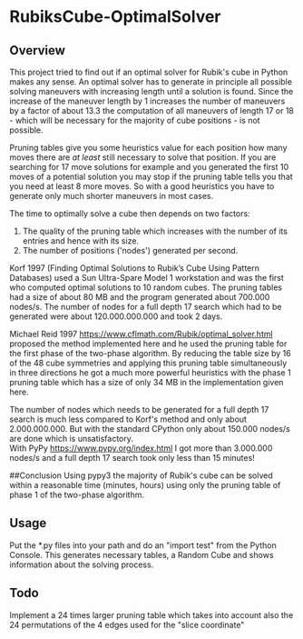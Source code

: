 # RubiksCube-OptimalSolver
## Overview 
This project tried to find out if an optimal solver for Rubik's cube in Python makes any sense. An optimal solver has to generate
in principle all possible solving maneuvers with increasing length until a solution is found. Since the increase of the
maneuver length by 1 increases the number of maneuvers by a factor of about 13.3 the computation of all maneuvers of
length 17 or 18 - which will be necessary for the majority of cube positions - is not possible.  

Pruning tables give you some heuristics value for each position how many moves there are *at least*
still necessary to solve that position. If you are searching for 17 move solutions for example and you generated the
first 10 moves of a potential solution you may stop if the pruning table tells you that you need at least 8 more moves.
So with a good heuristics you have to generate only much shorter maneuvers in most cases.  

The time to optimally solve a cube then depends on two factors:
1. The quality of the pruning table which increases with the number of its entries and hence with its size.  
2. The number of positions ('nodes') generated per second.

Korf 1997 (Finding Optimal Solutions to Rubik’s Cube Using Pattern Databases) used a Sun Ultra-Spare Model 1 workstation
and was the first who computed optimal solutions to 10 random cubes. The pruning tables had a size of about 80 MB and 
the program generated about 700.000 nodes/s. The number of nodes for a full depth 17 search which had to be generated
were about 120.000.000.000 and took 2 days.

Michael Reid 1997 https://www.cflmath.com/Rubik/optimal_solver.html proposed the method implemented here and he used the
pruning table for the first phase of the two-phase algorithm. By reducing the table size by 16 of the 48 cube symmetries and
applying this pruning table simultaneously in three directions he got a much more powerful heuristics with the phase 1 
pruning table which has a size of only 34 MB in the implementation given here.  

The number of nodes which needs to be generated for a full depth 17 search is much less compared to Korf's method and
only about 2.000.000.000. But with the standard CPython only about 150.000 nodes/s are done which is unsatisfactory.  
With PyPy https://www.pypy.org/index.html I got more than 3.000.000 nodes/s and a full depth 17 search took only 
less than 15 minutes!

##Conclusion
Using pypy3 the majority of Rubik's cube can be solved within a reasonable time (minutes, hours) using only the pruning
table of phase 1 of the two-phase algorithm.

## Usage
Put the *.py files into your path and do an "import test" from the Python Console. This generates necessary tables,
a Random Cube and shows information about the solving process.

## Todo
Implement a 24 times larger pruning table which takes into account also the 24 permutations of the 4 edges used for the
"slice coordinate"

